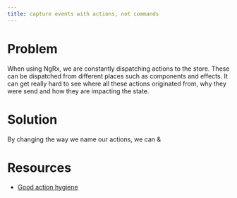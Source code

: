 ```yaml
---
title: capture events with actions, not commands
---
```


# Problem

When using NgRx, we are constantly dispatching actions to the store. These can be dispatched from different places such as components and effects. It can get really hard to see where all these actions originated from, why they were send and how they are impacting the state.

# Solution

By changing the way we name our actions, we can &

# Resources

* [Good action hygiene](https://www.youtube.com/watch?v=JmnsEvoy-gY)
